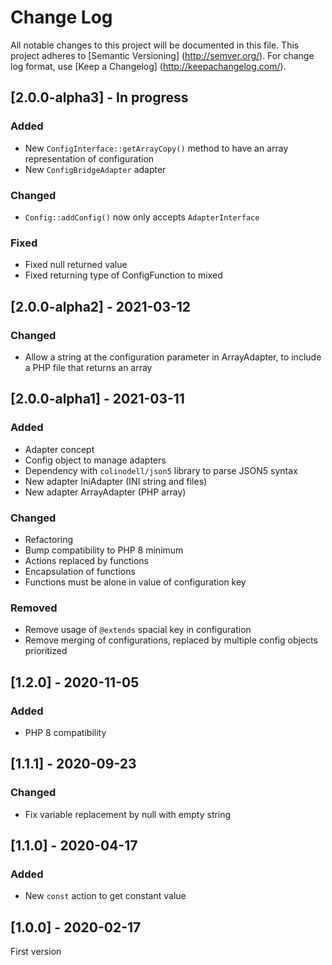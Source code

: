 # Change Log

All notable changes to this project will be documented in this file. This project adheres
to [Semantic Versioning] (http://semver.org/). For change log format,
use [Keep a Changelog] (http://keepachangelog.com/).

## [2.0.0-alpha3] - In progress

### Added

- New `ConfigInterface::getArrayCopy()` method to have an array representation of configuration
- New `ConfigBridgeAdapter` adapter

### Changed

- `Config::addConfig()` now only accepts `AdapterInterface`

### Fixed

- Fixed null returned value
- Fixed returning type of ConfigFunction to mixed

## [2.0.0-alpha2] - 2021-03-12

### Changed

- Allow a string at the configuration parameter in ArrayAdapter, to include a PHP file that returns an array

## [2.0.0-alpha1] - 2021-03-11

### Added

- Adapter concept
- Config object to manage adapters
- Dependency with `colinodell/json5` library to parse JSON5 syntax
- New adapter IniAdapter (INI string and files)
- New adapter ArrayAdapter (PHP array)

### Changed

- Refactoring
- Bump compatibility to PHP 8 minimum
- Actions replaced by functions
- Encapsulation of functions
- Functions must be alone in value of configuration key

### Removed

- Remove usage of `@extends` spacial key in configuration
- Remove merging of configurations, replaced by multiple config objects prioritized

## [1.2.0] - 2020-11-05

### Added

- PHP 8 compatibility

## [1.1.1] - 2020-09-23

### Changed

- Fix variable replacement by null with empty string

## [1.1.0] - 2020-04-17

### Added

- New `const` action to get constant value

## [1.0.0] - 2020-02-17

First version